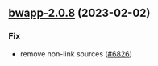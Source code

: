 

## [bwapp-2.0.8](https://github.com/truecharts/charts/compare/bwapp-2.0.7...bwapp-2.0.8) (2023-02-02)

### Fix

- remove non-link sources ([#6826](https://github.com/truecharts/charts/issues/6826))
  
  